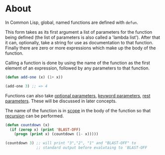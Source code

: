 # About

In Common Lisp, global, named functions are defined with `defun`.

This form takes as its first argument a list of parameters for the function being defined (the list of parameters is also called a 'lambda list').
After that it can, optionally, take a string for use as documentation to that function.
Finally there are zero or more expressions which make up the body of the function.

Calling a function is done by using the name of the function as the first element of an expression, followed by any parameters to that function.

```lisp
(defun add-one (x) (1+ x))

(add-one 3) ;; => 4
```

Functions can also take [optional parameters](../default-parameters/about.md), [keyword parameters](../named-parameters/about.md), [rest parameters](../rest-parameters/about.md).
These will be discussed in later concepts.

The name of the function is in [scope](../scope/about.md) in the body of the function so that [recursion](../recursion/about.md) can be performed.

```lisp
(defun countdown (x)
  (if (zerop x) (print 'BLAST-OFF)
    (progn (print x) (countdown (1- x)))))

(countdown 3) ;; will print "3","2", "1" and "BLAST-OFF" to
              ;; standard output before evalutaing to 'BLAST-OFF
```

